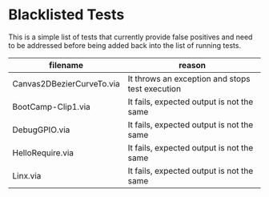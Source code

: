 # Blacklisted Tests

This is a simple list of tests that currently provide false positives and need to be addressed before being added back into the list of running tests.

filename                       | reason
-------------------------------|-------------------------------------
Canvas2DBezierCurveTo.via      | It throws an exception and stops test execution
BootCamp-Clip1.via             | It fails, expected output is not the same
DebugGPIO.via                  | It fails, expected output is not the same
HelloRequire.via               | It fails, expected output is not the same
Linx.via                       | It fails, expected output is not the same
